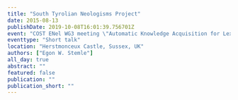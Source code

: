 ```yaml
---
title: "South Tyrolian Neologisms Project"
date: 2015-08-13
publishDate: 2019-10-08T16:01:39.756701Z
event: "COST ENel WG3 meeting \"Automatic Knowledge Acquisition for Lexicography\""
eventtype: "Short talk"
location: "Herstmonceux Castle, Sussex, UK"
authors: ["Egon W. Stemle"]
all_day: true
abstract: ""
featured: false
publication: ""
publication_short: ""
---
```


